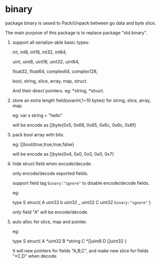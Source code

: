 # binary
  package binary is uesed to Pack/Unpack between go data and byte slice.

  The main purpose of this package is to replace package "std.binary".

1. support all serialize-able basic types:

	int, int8, int16, int32, int64,
	
	uint, uint8, uint16, uint32, uint64,
	
	float32, float64, complex64, complex128,
	
	bool, string, slice, array, map, struct.
	
	And their direct pointers. eg: *string, *struct.

2. store an extra length field(uvarint,1~10 bytes) for string, slice, array, map.

	eg: var s string = "hello"
	
	will be encode as []byte{0x5, 0x68, 0x65, 0x6c, 0x6c, 0x6f}

3. pack bool array with bits.

	eg: []bool{true,true,true,false}
	
	will be encode as []byte{0x4, 0x0, 0x0, 0x0, 0x7}

4. hide struct field when encode/decode.

	only encode/decode exported fields.
	
	support field tag `binary:"ignore"` to disable encode/decode fields.
	
	eg: 

	type S struct{
	    A uint32
		b uint32
		_ uint32
		C uint32 `binary:"ignore"`
	}
	
	only field "A" will be encode/decode.

5. auto alloc for slice, map and pointer.

	eg: 

	type S struct{
	    A *uint32
		B *string
		C *[]uint8
		D []uint32
	}
	
	It will new pointers for fields "A,B,C",
	and make new slice for fields "*C,D" when decode.
